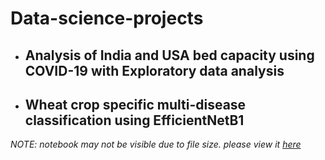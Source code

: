 # Data-science-projects

* ## Analysis of India and USA bed capacity using COVID-19 with Exploratory data analysis
* ## Wheat crop specific multi-disease classification using EfficientNetB1

<i>NOTE: notebook may not be visible due to file size. please view it <a href = "https://nbviewer.org/github/OmkarDhekane/Data-science-projects/blob/main/USA_India_beds_analysis_omkar%28PICT%29.ipynb" target="_blank" >here</a></i> 
